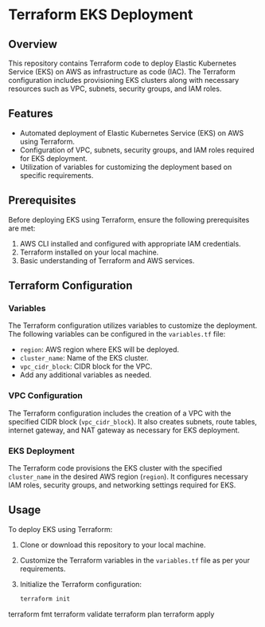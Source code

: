 # Terraform EKS Deployment

## Overview
This repository contains Terraform code to deploy Elastic Kubernetes Service (EKS) on AWS as infrastructure as code (IAC). The Terraform configuration includes provisioning EKS clusters along with necessary resources such as VPC, subnets, security groups, and IAM roles.

## Features
- Automated deployment of Elastic Kubernetes Service (EKS) on AWS using Terraform.
- Configuration of VPC, subnets, security groups, and IAM roles required for EKS deployment.
- Utilization of variables for customizing the deployment based on specific requirements.

## Prerequisites
Before deploying EKS using Terraform, ensure the following prerequisites are met:
1. AWS CLI installed and configured with appropriate IAM credentials.
2. Terraform installed on your local machine.
3. Basic understanding of Terraform and AWS services.

## Terraform Configuration
### Variables
The Terraform configuration utilizes variables to customize the deployment. The following variables can be configured in the `variables.tf` file:
- `region`: AWS region where EKS will be deployed.
- `cluster_name`: Name of the EKS cluster.
- `vpc_cidr_block`: CIDR block for the VPC.
- Add any additional variables as needed.

### VPC Configuration
The Terraform configuration includes the creation of a VPC with the specified CIDR block (`vpc_cidr_block`). It also creates subnets, route tables, internet gateway, and NAT gateway as necessary for EKS deployment.

### EKS Deployment
The Terraform code provisions the EKS cluster with the specified `cluster_name` in the desired AWS region (`region`). It configures necessary IAM roles, security groups, and networking settings required for EKS.

## Usage
To deploy EKS using Terraform:
1. Clone or download this repository to your local machine.
2. Customize the Terraform variables in the `variables.tf` file as per your requirements.
3. Initialize the Terraform configuration:

   ```bash
   terraform init
terraform fmt
terraform validate
terraform plan
terraform apply
